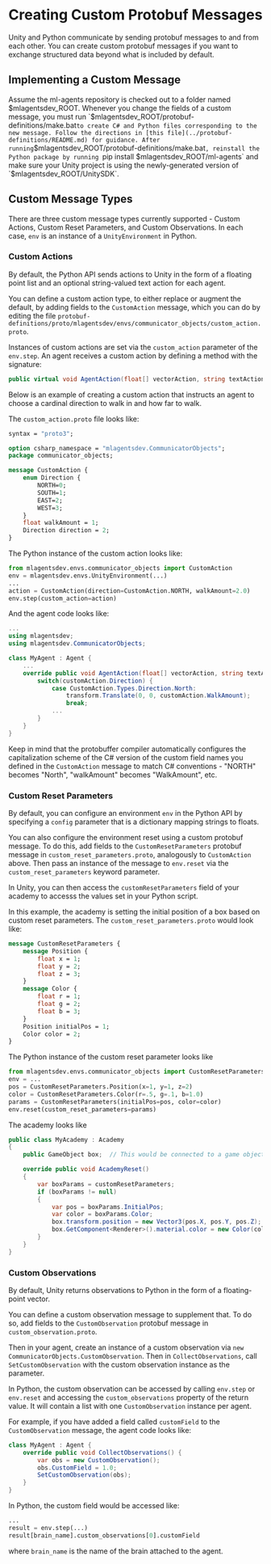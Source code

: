 # Creating Custom Protobuf Messages

Unity and Python communicate by sending protobuf messages to and from each other. You can create custom protobuf messages if you want to exchange structured data beyond what is included by default. 

## Implementing a Custom Message

Assume the ml-agents repository is checked out to a folder named $mlagentsdev_ROOT. Whenever you change the fields of a custom message, you must run `$mlagentsdev_ROOT/protobuf-definitions/make.bat` to create C# and Python files corresponding to the new message. Follow the directions in [this file](../protobuf-definitions/README.md) for guidance. After running `$mlagentsdev_ROOT/protobuf-definitions/make.bat`, reinstall the Python package by running `pip install $mlagentsdev_ROOT/ml-agents` and make sure your Unity project is using the newly-generated version of `$mlagentsdev_ROOT/UnitySDK`.

## Custom Message Types

There are three custom message types currently supported - Custom Actions, Custom Reset Parameters, and Custom Observations. In each case, `env` is an instance of a `UnityEnvironment` in Python.

### Custom Actions

By default, the Python API sends actions to Unity in the form of a floating point list and an optional string-valued text action for each agent.

You can define a custom action type, to either replace or augment the default, by adding fields to the `CustomAction` message, which you can do by editing the file `protobuf-definitions/proto/mlagentsdev/envs/communicator_objects/custom_action.proto`. 

Instances of custom actions are set via the `custom_action` parameter of the `env.step`. An agent receives a custom action by defining a method with the signature:

```csharp
public virtual void AgentAction(float[] vectorAction, string textAction, CommunicatorObjects.CustomAction customAction)
```

Below is an example of creating a custom action that instructs an agent to choose a cardinal direction to walk in and how far to walk. 

The `custom_action.proto` file looks like:

```protobuf
syntax = "proto3";

option csharp_namespace = "mlagentsdev.CommunicatorObjects";
package communicator_objects;

message CustomAction {
    enum Direction {
        NORTH=0;
        SOUTH=1;
        EAST=2;
        WEST=3;
    }
    float walkAmount = 1;    
    Direction direction = 2;
}
```

The Python instance of the custom action looks like:

```python
from mlagentsdev.envs.communicator_objects import CustomAction
env = mlagentsdev.envs.UnityEnvironment(...)
...
action = CustomAction(direction=CustomAction.NORTH, walkAmount=2.0)
env.step(custom_action=action)
```

And the agent code looks like:

```csharp
...
using mlagentsdev;
using mlagentsdev.CommunicatorObjects;

class MyAgent : Agent {
    ...
    override public void AgentAction(float[] vectorAction, string textAction, CustomAction customAction) {
        switch(customAction.Direction) {
            case CustomAction.Types.Direction.North:
                transform.Translate(0, 0, customAction.WalkAmount);
                break;
            ...
        }
    }
}
```

Keep in mind that the protobuffer compiler automatically configures the capitalization scheme of the C# version of the custom field names you defined in the `CustomAction` message to match C# conventions - "NORTH" becomes "North", "walkAmount" becomes "WalkAmount", etc.

### Custom Reset Parameters

By default, you can configure an environment `env` in the Python API by specifying a `config` parameter that is a dictionary mapping strings to floats. 

You can also configure the environment reset using a custom protobuf message. To do this, add fields to the `CustomResetParameters` protobuf message in `custom_reset_parameters.proto`, analogously to `CustomAction` above. Then pass an instance of the message to `env.reset` via the `custom_reset_parameters` keyword parameter.

In Unity, you can then access the `customResetParameters` field of your academy to accesss the values set in your Python script.

In this example, the academy is setting the initial position of a box based on custom reset parameters.  The `custom_reset_parameters.proto` would look like:

```protobuf
message CustomResetParameters {
    message Position {
        float x = 1;
        float y = 2;
        float z = 3;
    }
    message Color {
        float r = 1;
        float g = 2;
        float b = 3;
    }
    Position initialPos = 1;
    Color color = 2;
}
```

The Python instance of the custom reset parameter looks like

```python
from mlagentsdev.envs.communicator_objects import CustomResetParameters
env = ...
pos = CustomResetParameters.Position(x=1, y=1, z=2)
color = CustomResetParameters.Color(r=.5, g=.1, b=1.0)
params = CustomResetParameters(initialPos=pos, color=color)
env.reset(custom_reset_parameters=params)
```

The academy looks like

```csharp
public class MyAcademy : Academy
{
    public GameObject box;  // This would be connected to a game object in your scene in the Unity editor.

    override public void AcademyReset()
    {
        var boxParams = customResetParameters;
        if (boxParams != null)
        {
            var pos = boxParams.InitialPos;
            var color = boxParams.Color;
            box.transform.position = new Vector3(pos.X, pos.Y, pos.Z);
            box.GetComponent<Renderer>().material.color = new Color(color.R, color.G, color.B);
        }
    }
}
```

### Custom Observations

By default, Unity returns observations to Python in the form of a floating-point vector. 

You can define a custom observation message to supplement that. To do so, add fields to the `CustomObservation` protobuf message in `custom_observation.proto`. 

Then in your agent, create an instance of a custom observation via `new CommunicatorObjects.CustomObservation`. Then in `CollectObservations`, call `SetCustomObservation` with the custom observation instance as the parameter.

In Python, the custom observation can be accessed by calling `env.step` or `env.reset` and accessing the `custom_observations` property of the return value. It will contain a list with one `CustomObservation` instance per agent.

For example, if you have added a field called `customField` to the `CustomObservation` message, the agent code looks like:

```csharp
class MyAgent : Agent {
    override public void CollectObservations() {
        var obs = new CustomObservation();
        obs.CustomField = 1.0;
        SetCustomObservation(obs);
    }    
}
```

In Python, the custom field would be accessed like:

```python
...
result = env.step(...)
result[brain_name].custom_observations[0].customField
```

where `brain_name` is the name of the brain attached to the agent.
